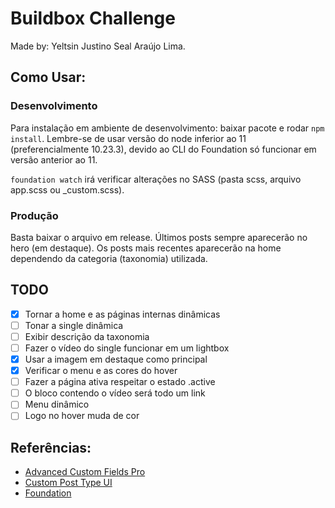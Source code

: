 # Buildbox Challenge

Made by: Yeltsin Justino Seal Araújo Lima.

## Como Usar:

### Desenvolvimento

Para instalação em ambiente de desenvolvimento: baixar pacote e rodar ```npm install```. Lembre-se de usar versão do node inferior ao 11 (preferencialmente 10.23.3), devido ao CLI do Foundation só funcionar em versão anterior ao 11.

```foundation watch``` irá verificar alterações no SASS (pasta scss, arquivo app.scss ou _custom.scss).

### Produção

Basta baixar o arquivo em release. Últimos posts sempre aparecerão no hero (em destaque). Os posts mais recentes aparecerão na home dependendo da categoria (taxonomia) utilizada.

## TODO

- [x] Tornar a home e as páginas internas dinâmicas
- [ ] Tonar a single dinâmica
- [ ] Exibir descrição da taxonomia
- [ ] Fazer o vídeo do single funcionar em um lightbox
- [x] Usar a imagem em destaque como principal
- [x] Verificar o menu e as cores do hover
- [ ] Fazer a página ativa respeitar o estado .active
- [ ] O bloco contendo o vídeo será todo um link
- [ ] Menu dinâmico
- [ ] Logo no hover muda de cor

## Referências:

- [Advanced Custom Fields Pro](https://wordpress.org/plugins/advanced-custom-fields/)
- [Custom Post Type UI](https://br.wordpress.org/plugins/custom-post-type-ui/)
- [Foundation](https://get.foundation/index.html)


